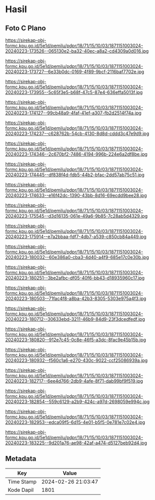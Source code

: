 # Hasil

## Foto C Plano

https://sirekap-obj-formc.kpu.go.id/5e1d/pemilu/pdpr/18/71/15/10/03/1871151003024-20240223-173526--065130e2-ba32-40ec-a8a2-cd4309a0d016.jpg

https://sirekap-obj-formc.kpu.go.id/5e1d/pemilu/pdpr/18/71/15/10/03/1871151003024-20240223-173727--6e33b0dc-0169-4f89-9bcf-2116baf7702e.jpg

https://sirekap-obj-formc.kpu.go.id/5e1d/pemilu/pdpr/18/71/15/10/03/1871151003024-20240223-173955--5c65f3e5-b68f-47c5-87e4-636effa5013f.jpg

https://sirekap-obj-formc.kpu.go.id/5e1d/pemilu/pdpr/18/71/15/10/03/1871151003024-20240223-174127--99cb48a9-4faf-41ef-a307-fb2d2514f74a.jpg

https://sirekap-obj-formc.kpu.go.id/5e1d/pemilu/pdpr/18/71/15/10/03/1871151003024-20240223-174237--c628762b-54cb-4130-8d8d-cddd3c47e9d9.jpg

https://sirekap-obj-formc.kpu.go.id/5e1d/pemilu/pdpr/18/71/15/10/03/1871151003024-20240223-174346--2c670bf2-7486-4194-996b-224e6a2df8be.jpg

https://sirekap-obj-formc.kpu.go.id/5e1d/pemilu/pdpr/18/71/15/10/03/1871151003024-20240223-174445--df838f4d-fdb5-44b2-bfac-2dd57ab75c51.jpg

https://sirekap-obj-formc.kpu.go.id/5e1d/pemilu/pdpr/18/71/15/10/03/1871151003024-20240223-174633--e16f42dc-1390-43bb-8d16-69ecdd9bee28.jpg

https://sirekap-obj-formc.kpu.go.id/5e1d/pemilu/pdpr/18/71/15/10/03/1871151003024-20240223-175545--d3d16135-061e-49a6-9b85-7c28ab5d4329.jpg

https://sirekap-obj-formc.kpu.go.id/5e1d/pemilu/pdpr/18/71/15/10/03/1871151003024-20240223-175914--e7a2bbaa-fdf7-4db7-a539-c850cb84a449.jpg

https://sirekap-obj-formc.kpu.go.id/5e1d/pemilu/pdpr/18/71/15/10/03/1871151003024-20240223-180032--60e386a0-cba3-4d40-a4f9-685e17c0e30b.jpg

https://sirekap-obj-formc.kpu.go.id/5e1d/pemilu/pdpr/18/71/15/10/03/1871151003024-20240223-180251--3be2afbc-df05-40f6-bb43-d18935960c17.jpg

https://sirekap-obj-formc.kpu.go.id/5e1d/pemilu/pdpr/18/71/15/10/03/1871151003024-20240223-180503--71fac4f8-a8ba-42b3-8305-5303e975a4f3.jpg

https://sirekap-obj-formc.kpu.go.id/5e1d/pemilu/pdpr/18/71/15/10/03/1871151003024-20240223-180712--30633ebd-3211-46b9-84d9-23f3dcedfedf.jpg

https://sirekap-obj-formc.kpu.go.id/5e1d/pemilu/pdpr/18/71/15/10/03/1871151003024-20240223-180820--912e7c45-0c8e-46f5-a3dc-8fac9e45b15b.jpg

https://sirekap-obj-formc.kpu.go.id/5e1d/pemilu/pdpr/18/71/15/10/03/1871151003024-20240223-180932--f560c1a6-e270-430c-9022-ccf25086939a.jpg

https://sirekap-obj-formc.kpu.go.id/5e1d/pemilu/pdpr/18/71/15/10/03/1871151003024-20240223-182717--6ee4d766-2db9-4afe-8f71-dab99bf9f519.jpg

https://sirekap-obj-formc.kpu.go.id/5e1d/pemilu/pdpr/18/71/15/10/03/1871151003024-20240223-182854--559c6129-a2b9-424c-a97d-2698059e994c.jpg

https://sirekap-obj-formc.kpu.go.id/5e1d/pemilu/pdpr/18/71/15/10/03/1871151003024-20240223-182953--edca09f5-6d15-4e01-b5f5-0e781e7c02e4.jpg

https://sirekap-obj-formc.kpu.go.id/5e1d/pemilu/pdpr/18/71/15/10/03/1871151003024-20240223-183225--9d201a76-ae98-42af-a474-d5127beb92d4.jpg


## Metadata

| Key        | Value               |
| ---------- | ------------------- |
| Time Stamp | 2024-02-26 21:03:47 |
| Kode Dapil | 1801                |



